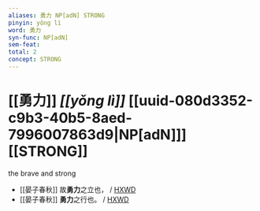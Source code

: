 ```yaml
---
aliases: 勇力 NP[adN] STRONG
pinyin: yǒng lì
word: 勇力
syn-func: NP[adN]
sem-feat: 
total: 2
concept: STRONG 
---
```

# [[勇力]] *[[yǒng lì]]*  [[uuid-080d3352-c9b3-40b5-8aed-7996007863d9|NP[adN]]] [[STRONG]]
the brave and strong
 - [[晏子春秋]] 故**勇力**之立也，
                     / [HXWD](https://hxwd.org/textview.html?location=KR2g0003_tls_001-2a.14)
 - [[晏子春秋]] **勇力**之行也。
                     / [HXWD](https://hxwd.org/textview.html?location=KR2g0003_tls_001-2a.21)